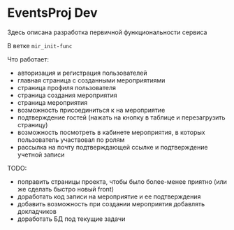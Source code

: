 # EventsProj Dev
Здесь описана разработка первичной функциональности сервиса

В ветке `mir_init-func`

Что работает:
*	авторизация и регистрация пользователей
*	главная страница с созданными мероприятиями
*	страница профиля пользователя
*	страница создания мероприятия
*	страница мероприятия
*	возможность присоединиться к на мероприятие
*	подтверждение гостей (нажать на кнопку в таблице и перезагрузить страницу)
*	возможность посмотреть в кабинете мероприятия, в которых пользователь участвовал по ролям
*	рассылка на почту подтверждающей ссылке и подтверждение учетной записи

TODO:
*	поправить страницы проекта, чтобы было более-менее приятно (или же сделать быстро новый front)
*	доработать код записи на мероприятие и ее подтверждения
*	добавить возможность при создании мероприятия добавлять докладчиков
*	доработать БД под текущие задачи
